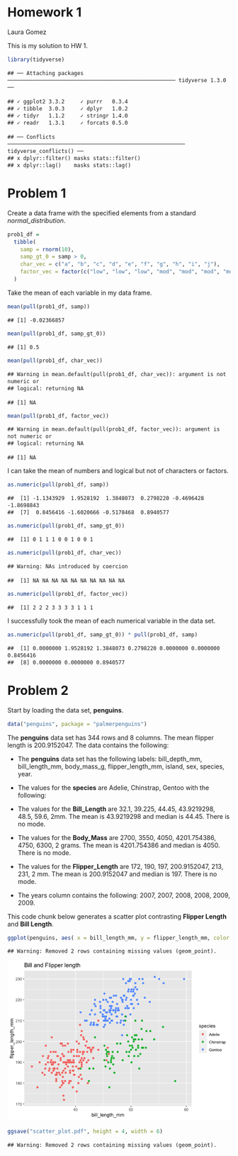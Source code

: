 Homework 1
================
Laura Gomez

This is my solution to HW 1.

``` r
library(tidyverse)
```

    ## ── Attaching packages ───────────────────────────────────────────────────── tidyverse 1.3.0 ──

    ## ✓ ggplot2 3.3.2     ✓ purrr   0.3.4
    ## ✓ tibble  3.0.3     ✓ dplyr   1.0.2
    ## ✓ tidyr   1.1.2     ✓ stringr 1.4.0
    ## ✓ readr   1.3.1     ✓ forcats 0.5.0

    ## ── Conflicts ──────────────────────────────────────────────────────── tidyverse_conflicts() ──
    ## x dplyr::filter() masks stats::filter()
    ## x dplyr::lag()    masks stats::lag()

# Problem 1

Create a data frame with the specified elements from a standard
*normal\_distribution*.

``` r
prob1_df =
  tibble(
    samp = rnorm(10),
    samp_gt_0 = samp > 0,
    char_vec = c("a", "b", "c", "d", "e", "f", "g", "h", "i", "j"),
    factor_vec = factor(c("low", "low", "low", "mod", "mod", "mod", "mod", "high", "high", "high" ))
  )
```

Take the mean of each variable in my data frame.

``` r
mean(pull(prob1_df, samp))
```

    ## [1] -0.02366857

``` r
mean(pull(prob1_df, samp_gt_0))
```

    ## [1] 0.5

``` r
mean(pull(prob1_df, char_vec))
```

    ## Warning in mean.default(pull(prob1_df, char_vec)): argument is not numeric or
    ## logical: returning NA

    ## [1] NA

``` r
mean(pull(prob1_df, factor_vec))
```

    ## Warning in mean.default(pull(prob1_df, factor_vec)): argument is not numeric or
    ## logical: returning NA

    ## [1] NA

I can take the mean of numbers and logical but not of characters or
factors.

``` r
as.numeric(pull(prob1_df, samp))
```

    ##  [1] -1.1343929  1.9528192  1.3848073  0.2798220 -0.4696428 -1.8698843
    ##  [7]  0.8456416 -1.6020666 -0.5178468  0.8940577

``` r
as.numeric(pull(prob1_df, samp_gt_0))
```

    ##  [1] 0 1 1 1 0 0 1 0 0 1

``` r
as.numeric(pull(prob1_df, char_vec))
```

    ## Warning: NAs introduced by coercion

    ##  [1] NA NA NA NA NA NA NA NA NA NA

``` r
as.numeric(pull(prob1_df, factor_vec))
```

    ##  [1] 2 2 2 3 3 3 3 1 1 1

I successfully took the mean of each numerical variable in the data set.

``` r
as.numeric(pull(prob1_df, samp_gt_0)) * pull(prob1_df, samp)
```

    ##  [1] 0.0000000 1.9528192 1.3848073 0.2798220 0.0000000 0.0000000 0.8456416
    ##  [8] 0.0000000 0.0000000 0.8940577

# Problem 2

Start by loading the data set, **penguins**.

``` r
data("penguins", package = "palmerpenguins")
```

The **penguins** data set has 344 rows and 8 columns. The mean flipper
length is 200.9152047. The data contains the following:

  - The **penguins** data set has the following labels: bill\_depth\_mm,
    bill\_length\_mm, body\_mass\_g, flipper\_length\_mm, island, sex,
    species, year.

  - The values for the **species** are Adelie, Chinstrap, Gentoo with
    the following:

  - The values for the **Bill\_Length** are 32.1, 39.225, 44.45,
    43.9219298, 48.5, 59.6, 2mm. The mean is 43.9219298 and median is
    44.45. There is no mode.

  - The values for the **Body\_Mass** are 2700, 3550, 4050, 4201.754386,
    4750, 6300, 2 grams. The mean is 4201.754386 and median is 4050.
    There is no mode.

  - The values for the **Flipper\_Length** are 172, 190, 197,
    200.9152047, 213, 231, 2 mm. The mean is 200.9152047 and median is
    197. There is no mode.

  - The years column contains the following: 2007, 2007, 2008, 2008,
    2009, 2009.

This code chunk below generates a scatter plot contrasting **Flipper
Length** and **Bill Length**.

``` r
ggplot(penguins, aes( x = bill_length_mm, y = flipper_length_mm, color = species)) + geom_point() + labs(title = "Bill and Flipper length", xlab = "Bill Length (mm)", ylab = "Flipper Length (mm)")
```

    ## Warning: Removed 2 rows containing missing values (geom_point).

![](p8105_hw1_lcg2154_files/figure-gfm/scatter_plot_df-1.png)<!-- -->

``` r
ggsave("scatter_plot.pdf", height = 4, width = 6)
```

    ## Warning: Removed 2 rows containing missing values (geom_point).
